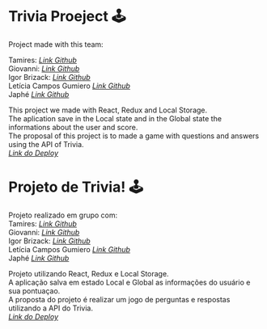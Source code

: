 #  Trivia Proeject 🕹️​

Project made with this team:<br>

Tamires: _[Link Github](https://github.com/tamireshc)_<br>
Giovanni: _[Link Github](https://github.com/GiovaniKill)_<br>
Igor Brizack: _[Link Github](https://github.com/IgorBrizack)_<br>
Letícia Campos Gumiero _[Link Github](https://github.com/Leticia-C)_<br>
Japhé _[Link Github](https://github.com/cafe51)_<br>

This project we made with React, Redux and Local Storage.<br>
The aplication save in the Local state and in the Global state the informations about the user and score.<br>
The proposal of this project is to made a game with questions and answers using the API of Trivia.<br>
_[ Link do Deploy ](https://trivia-six-rust.vercel.app/)_<br>

#  Projeto de Trivia! 🕹️​
Projeto realizado em grupo com:<br>
Tamires: _[Link Github](https://github.com/tamireshc)_<br>
Giovanni: _[Link Github](https://github.com/GiovaniKill)_<br>
Igor Brizack: _[Link Github](https://github.com/IgorBrizack)_<br>
Letícia Campos Gumiero _[Link Github](https://github.com/Leticia-C)_<br>
Japhé _[Link Github](https://github.com/cafe51)_<br>

Projeto utilizando  React, Redux e Local Storage.<br> 
A aplicação salva em estado Local e Global as informações do usuário e sua pontuaçao.<br>
A proposta do projeto é realizar um jogo de perguntas e respostas utilizando a API do Trivia.<br>
_[ Link do Deploy ](https://trivia-six-rust.vercel.app/)_<br>

